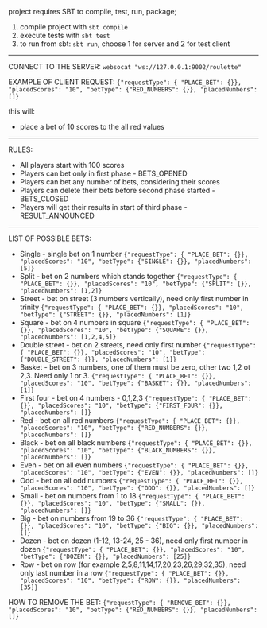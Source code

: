 project requires SBT to compile, test, run, package;

1) compile project with `sbt compile`
2) execute tests with `sbt test`
3) to run from sbt: `sbt run`, choose 1 for server and 2 for test client

------

CONNECT TO THE SERVER:
`websocat "ws://127.0.0.1:9002/roulette"`

EXAMPLE OF CLIENT REQUEST: 
`{"requestType": { "PLACE_BET": {}}, "placedScores": "10", "betType": {"RED_NUMBERS": {}}, "placedNumbers": []}`

this will:
- place a bet of 10 scores to the all red values
------

RULES: 
- All players start with 100 scores
- Players can bet only in first phase - BETS_OPENED
- Players can bet any number of bets, considering their scores
- Players can delete their bets before second phase started - BETS_CLOSED
- Players will get their results in start of third phase - RESULT_ANNOUNCED

------
LIST OF POSSIBLE BETS:
- Single - single bet on 1 number
`{"requestType": { "PLACE_BET": {}}, "placedScores": "10", "betType": {"SINGLE": {}}, "placedNumbers": [5]}`
- Split - bet on 2 numbers which stands together
`{"requestType": { "PLACE_BET": {}}, "placedScores": "10", "betType": {"SPLIT": {}}, "placedNumbers": [1,2]}`
- Street - bet on street (3 numbers vertically), need only first number in trinity
`{"requestType": { "PLACE_BET": {}}, "placedScores": "10", "betType": {"STREET": {}}, "placedNumbers": [1]}`
- Square - bet on 4 numbers in square
`{"requestType": { "PLACE_BET": {}}, "placedScores": "10", "betType": {"SQUARE": {}}, "placedNumbers": [1,2,4,5]}`
- Double street - bet on 2 streets, need only first number
`{"requestType": { "PLACE_BET": {}}, "placedScores": "10", "betType": {"DOUBLE_STREET": {}}, "placedNumbers": [1]}`
- Basket - bet on 3 numbers, one of them must be zero, other two 1,2 ot 2,3. Need only 1 or 3.
`{"requestType": { "PLACE_BET": {}}, "placedScores": "10", "betType": {"BASKET": {}}, "placedNumbers": [1]}`
- First four - bet on 4 numbers - 0,1,2,3
`{"requestType": { "PLACE_BET": {}}, "placedScores": "10", "betType": {"FIRST_FOUR": {}}, "placedNumbers": []}`
- Red - bet on all red numbers
`{"requestType": { "PLACE_BET": {}}, "placedScores": "10", "betType": {"RED_NUMBERS": {}}, "placedNumbers": []}`
- Black - bet on all black numbers
`{"requestType": { "PLACE_BET": {}}, "placedScores": "10", "betType": {"BLACK_NUMBERS": {}}, "placedNumbers": []}`
- Even - bet on all even numbers
`{"requestType": { "PLACE_BET": {}}, "placedScores": "10", "betType": {"EVEN": {}}, "placedNumbers": []}`
- Odd - bet on all odd numbers
`{"requestType": { "PLACE_BET": {}}, "placedScores": "10", "betType": {"ODD": {}}, "placedNumbers": []}`
- Small - bet on numbers from 1 to 18
`{"requestType": { "PLACE_BET": {}}, "placedScores": "10", "betType": {"SMALL": {}}, "placedNumbers": []}`
- Big - bet on numbers from 19 to 36
`{"requestType": { "PLACE_BET": {}}, "placedScores": "10", "betType": {"BIG": {}}, "placedNumbers": []}`
- Dozen - bet on dozen (1-12, 13-24, 25 - 36), need only first number in dozen
`{"requestType": { "PLACE_BET": {}}, "placedScores": "10", "betType": {"DOZEN": {}}, "placedNumbers": [25]}`
- Row - bet on row (for example 2,5,8,11,14,17,20,23,26,29,32,35), need only last number in a row
`{"requestType": { "PLACE_BET": {}}, "placedScores": "10", "betType": {"ROW": {}}, "placedNumbers": [35]}`

HOW TO REMOVE THE BET:
`{"requestType": { "REMOVE_BET": {}}, "placedScores": "10", "betType": {"RED_NUMBERS": {}}, "placedNumbers": []}`
